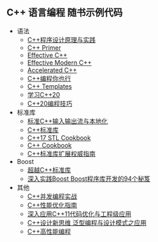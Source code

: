 ## C++ 语言编程 随书示例代码

+ 语法
    - [C++程序设计原理与实践](Programming.Principles.And.Practice.Using.Cpp)
    - [C++ Primer](Cpp.Primer)
    - [Effective C++](Effective.Cpp)
    - [Effective Modern C++](Effective.Modern.Cpp)
    - [Accelerated C++](Accelerated.Cpp)
    - [C++编程你也行](You.Can.Program.In.Cpp)
    - [C++ Templates](Cpp.Templates)
    - [学习C++20](Cpp.20.For.Programmers)
    - [C++20编程技巧](Cpp.20.Recipes)
+ 标准库
    - [标准C++输入输出流与本地化](Standard.Cpp.IOStreams.And.Locales)
    - [C++标准库](The.Cpp.Standard.Library)
    - [C++17 STL Cookbook](Cpp.17.STL.Cookbook)
    - [C++ Cookbook](Cpp.Cookbook)
    - [C++标准库扩展权威指南](The.Cpp.Standard.Library.Extentions)
+ Boost
    - [超越C++标准库](Beyond.The.Cpp.Standard.Library)
    - [深入实践Boost Boost程序库开发的94个秘笈](Boost.Cpp.Application.Development.Cookbook)
+ 其他
    - [C++并发编程实战](Cpp.Concurrency.In.Action)
    - [C++性能优化指南](Optimized.Cpp)
    - [深入应用C++11代码优化与工程级应用](In.Depth.Cpp.11)
    - [C++设计新思维 泛型编程与设计模式之应用](Modern.Cpp.Design)
    - [C++高性能编程](The.Art.Of.Writing.Efficient.Programs)
